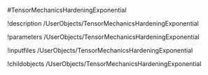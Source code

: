 <!-- MOOSE Object Documentation Stub: Remove this when content is added. -->
#TensorMechanicsHardeningExponential

!description /UserObjects/TensorMechanicsHardeningExponential

!parameters /UserObjects/TensorMechanicsHardeningExponential

!inputfiles /UserObjects/TensorMechanicsHardeningExponential

!childobjects /UserObjects/TensorMechanicsHardeningExponential
